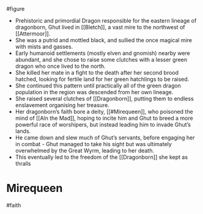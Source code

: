 #figure 
* Prehistoric and primordial Dragon responsible for the eastern lineage of dragonborn, Ghut lived in [[Bletch]], a vast mire to the northwest of [[Attermoor]].
* She was a putrid and mottled black, and sullied the once magical mire with mists and gasses.
* Early humanoid settlements (mostly elven and gnomish) nearby were abundant, and she chose to raise some clutches with a lesser green dragon who once lived to the north.
* She killed her mate in a fight to the death after her second brood hatched, looking for fertile land for her green hatchlings to be raised.
* She continued this pattern until practically all of the green dragon population in the region was descended from her own lineage.
* She raised several clutches of [[Dragonborn]], putting them to endless enslavement organising her treasure.
* Her dragonborn’s faith bore a deity, [[#Mirequeen]], who poisoned the mind of [[Aln the Mad]], hoping to incite him and Ghut to breed a more powerful race of worshipers, but instead leading him to invade Ghut’s lands.
* He came down and slew much of Ghut’s servants, before engaging her in combat - Ghut managed to take his sight but was ultimately overwhelmed by the Great Wyrm, leading to her death.
* This eventually led to the freedom of the [[Dragonborn]] she kept as thralls
# Mirequeen
#faith